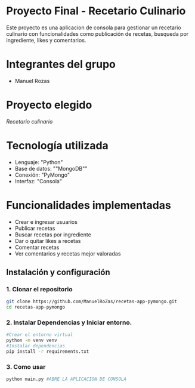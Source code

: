 # Proyecto Final - Recetario Culinario

Este proyecto es una aplicacion de consola para gestionar un recetario culinario con funcionalidades como publicación de recetas, busqueda por ingrediente, likes y comentarios.

# Integrantes del grupo
- Manuel Rozas

# Proyecto elegido
*Recetario culinario*  

# Tecnología utilizada
- Lenguaje: "Python"
- Base de datos: ""MongoDB""
- Conexión: "PyMongo"
- Interfaz: "Consola"

# Funcionalidades implementadas

- Crear e ingresar usuarios
- Publicar recetas
- Buscar recetas por ingrediente
- Dar o quitar likes a recetas
- Comentar recetas
- Ver comentarios y recetas mejor valoradas

##  Instalación y configuración

### 1. Clonar el repositorio

```bash
git clone https://github.com/ManuelRoZas/recetas-app-pymongo.git
cd recetas-app-pymongo
```
### 2. Instalar Dependencias y Iniciar entorno.

```bash
#Crear el entorno virtual
python -m venv venv
#Instalar dependencias
pip install -r requirements.txt
```

### 3. Como usar
```bash
python main.py #ABRE LA APLICACION DE CONSOLA
```